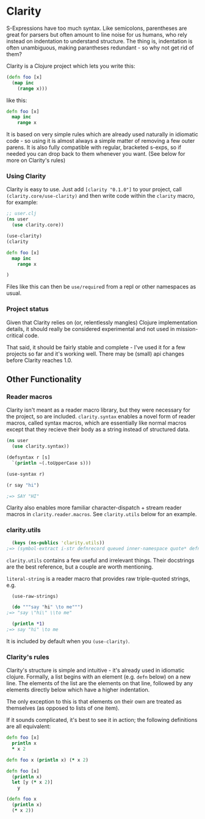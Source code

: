 # Clarity

S-Expressions have too much syntax. Like semicolons, parentheses are great for parsers but often amount to line noise for us humans, who rely instead on indentation to understand structure. The thing is, indentation is often unambiguous, making parantheses redundant - so why not get rid of them?

Clarity is a Clojure project which lets you write this:

```clj
(defn foo [x]
  (map inc
    (range x)))
```

like this:

```clj
defn foo [x]
  map inc
    range x
```

It is based on very simple rules which are already used naturally in idiomatic code - so using it is almost always a simple matter of removing a few outer parens. It is also fully compatible with regular, bracketed s-exps, so if needed you can drop back to them whenever you want. (See below for more on Clarity's rules)

### Using Clarity

Clarity is easy to use. Just add `[clarity "0.1.0"]` to your project, call `(clarity.core/use-clarity)` and then write code within the `clarity` macro, for example:

```clj
;; user.clj
(ns user
  (use clarity.core))

(use-clarity)
(clarity

defn foo [x]
  map inc
    range x

)
```

Files like this can then be `use/require`d from a repl or other namespaces as usual.

### Project status

Given that Clarity relies on (or, relentlessly mangles) Clojure implementation details, it should really be considered experimental and not used in mission-critical code.

That said, it should be fairly stable and complete - I've used it for a few projects so far and it's working well. There may be (small) api changes before Clarity reaches 1.0.

## Other Functionality

### Reader macros

Clarity isn't meant as a reader macro library, but they were necessary for the project, so are included. `clarity.syntax` enables a novel form of reader macros, called syntax macros, which are essentially like normal macros except that they recieve their body as a string instead of structured data.

```clj
(ns user
  (use clarity.syntax))

(defsyntax r [s]
  `(println ~(.toUpperCase s)))

(use-syntax r)

(r say "hi")

;=> SAY "HI"
```

Clarity also enables more familiar character-dispatch + stream reader macros in `clarity.reader.macros`. See `clarity.utils` below for an example.

### clarity.utils

```clj
  (keys (ns-publics 'clarity.utils))
;=> (symbol-extract i-str defnrecord queued inner-namespace quote* defntype queue colon use-raw-strings λ infix)
```

`clarity.utils` contains a few useful and irrelevant things. Their docstrings are the best reference, but a couple are worth mentioning.

`literal-string` is a reader macro that provides raw triple-quoted strings, e.g.

```clj
  (use-raw-strings)

  (do """say "hi" \to me""")
;=> "say \"hi\" \\to me"

  (println *1)
;=> say "hi" \to me
```

It is included by default when you `(use-clarity)`.

### Clarity's rules

Clarity's structure is simple and intuitive - it's already used in idiomatic clojure. Formally, a list begins with an element (e.g. `defn` below) on a new line. The elements of the list are the elements on that line, followed by any elements directly below which have a higher indentation.

The only exception to this is that elements on their own are treated as themselves (as opposed to lists of one item).

If it sounds complicated, it's best to see it in action; the following definitions are all equivalent:

```clj
defn foo [x]
  println x
  * x 2

defn foo x (println x) (* x 2)

defn foo [x]
  (println x)
  let [y (* x 2)]
    y

(defn foo x
  (println x)
  (* x 2))
```
